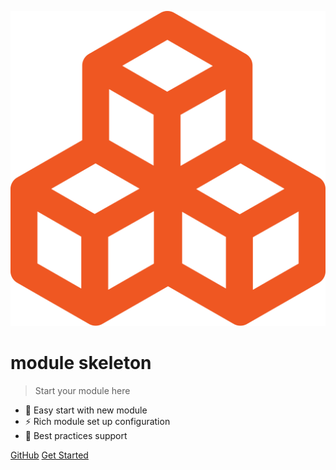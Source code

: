 <div class="ciklum-logo">
  <div class="logo"></div>
</div>

![logo](assets/images/icon.svg)

<h1 class="label">
  module skeleton
</h1>

> Start your module here

- 🚀 Easy start with new module
- ⚡️️ Rich module set up configuration
- 💎 Best practices support

<div class="buttons">
  <a href="https://github.com/ciklum-digital/module-skeleton" target="_blank"><span>GitHub</span></a>
  <a href="#/README"><span>Get Started</span></a>
</div>

